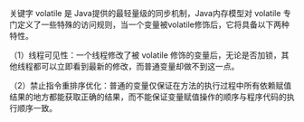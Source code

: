 关键字 volatile 是 Java提供的最轻量级的同步机制，Java内存模型对 volatile 专门定义了一些特殊的访问规则，当一个变量被volatile修饰后，它将具备以下两种特性。

（1）线程可见性：一个线程修改了被 volatile 修饰的变量后，无论是否加锁，其他线程都可以立即看到最新的修改，而普通变量却做不到这一点。

（2）禁止指令重排序优化：普通的变量仅保证在方法的执行过程中所有依赖赋值结果的地方都能获取正确的结果，而不能保证变量赋值操作的顺序与程序代码的执行顺序一致。
